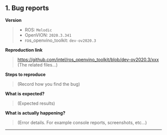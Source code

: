 ## 1. Bug reports

**Version** 
> - ROS: `Melodic `
> - OpenVION: `2020.3.341`
> - ros_openvino_toolkit: `dev-ov2020.3 `

**Reproduction link**
> https://github.com/intel/ros_openvino_toolkit/blob/dev-ov2020.3/xxx (The related files...)

**Steps to reproduce**
> (Record how you find the bug)

**What is expected?**
> (Expected results)

**What is actually happening?**
> (Error details. For example console reports, screenshots, etc...)

---